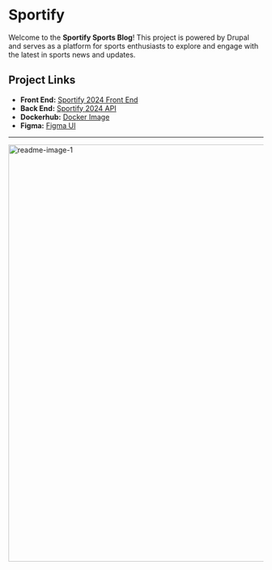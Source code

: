 # Sportify

Welcome to the **Sportify Sports Blog**! This project is powered by Drupal and serves as a platform for sports enthusiasts to explore and engage with the latest in sports news and updates.

 ## Project Links  
- **Front End:** [Sportify 2024 Front End](https://seahorse-app-pobdt.ondigitalocean.app/)  
- **Back End:** [Sportify 2024 API](https://api.sportify2024.me/)  
- **Dockerhub:** [Docker Image](https://hub.docker.com/repository/docker/kevinlin192003/sports-blog/general/)  
- **Figma:** [Figma UI](https://www.figma.com/design/J9tFdhDz24ALTr9xWnCjS6/IS373-CMS?node-id=0-1&t=FbwZOGRdidVY34hB-1)

---

<img width="823" alt="readme-image-1" src="https://github.com/user-attachments/assets/fda56455-d028-4036-a4b6-6afc743e2256" />
